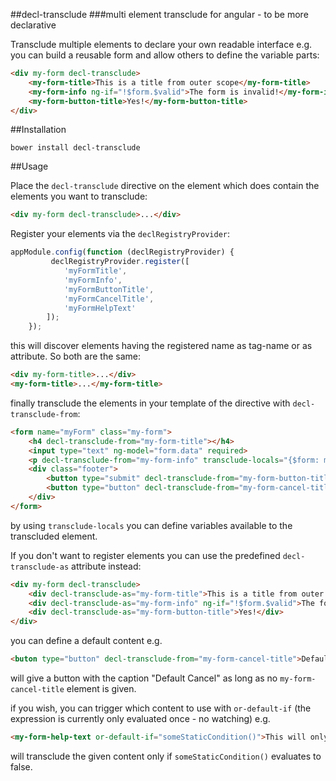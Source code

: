 ##decl-transclude
###multi element transclude for angular - to be more declarative

Transclude multiple elements to declare your own readable interface e.g. you can build a reusable form and
allow others to define the variable parts:

````html
<div my-form decl-transclude>
    <my-form-title>This is a title from outer scope</my-form-title>
    <my-form-info ng-if="!$form.$valid">The form is invalid!</my-form-info>
    <my-form-button-title>Yes!</my-form-button-title>
</div>
````

##Installation
````
bower install decl-transclude
````

##Usage

Place the `decl-transclude` directive on the element which does contain the elements you want to transclude:

````html
<div my-form decl-transclude>...</div>
````

Register your elements via the `declRegistryProvider`:
````javascript
appModule.config(function (declRegistryProvider) {
         declRegistryProvider.register([
            'myFormTitle',
            'myFormInfo',
            'myFormButtonTitle',
            'myFormCancelTitle',
            'myFormHelpText'
        ]);
    });
````
this will discover elements having the registered name as tag-name or as attribute. So both are the same:

````html
<div my-form-title>...</div>
<my-form-title>...</my-form-title>
````

finally transclude the elements in your template of the directive with `decl-transclude-from`:

````html
<form name="myForm" class="my-form">
    <h4 decl-transclude-from="my-form-title"></h4>
    <input type="text" ng-model="form.data" required>
    <p decl-transclude-from="my-form-info" transclude-locals="{$form: myForm}"></p>
    <div class="footer">
        <button type="submit" decl-transclude-from="my-form-button-title"></button>
        <button type="button" decl-transclude-from="my-form-cancel-title">Default Cancel</button>
    </div>
</form>
````
by using `transclude-locals` you can define variables available to the transcluded element.

If you don't want to register elements you can use the predefined `decl-transclude-as` attribute instead:

````html
<div my-form decl-transclude>
    <div decl-transclude-as="my-form-title">This is a title from outer scope</div>
    <div decl-transclude-as="my-form-info" ng-if="!$form.$valid">The form is invalid!</div>
    <div decl-transclude-as="my-form-button-title">Yes!</div>
</div>
````

you can define a default content e.g.
````html
<buton type="button" decl-transclude-from="my-form-cancel-title">Default Cancel</button>
````
will give a button with the caption "Default Cancel" as long as no `my-form-cancel-title` element is given.

if you wish, you can trigger which content to use with `or-default-if` (the expression is currently only evaluated once - no watching) e.g.
````html
<my-form-help-text or-default-if="someStaticCondition()">This will only show when someStaticCondition() is false</my-form-help-text>
````
will transclude the given content only if `someStaticCondition()` evaluates to false.